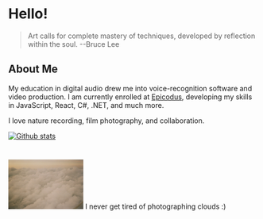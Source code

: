 # Hello! 

> Art calls for complete mastery of techniques, developed by reflection within the soul. --Bruce Lee

## About Me 

My education in digital audio drew me into voice-recognition software and video production. I am currently enrolled at [Epicodus](https://www.epicodus.com/what-to-expect), developing my skills in JavaScript, React, C#, .NET, and much more. 

I love nature recording, film photography, and collaboration.

<!-- this is my gh status -->
[![Github stats](https://github-readme-stats.vercel.app/api?username=taylulz)](https://github.com/anuraghazra/github-readme-stats)

# 

<img src='img/clouds.JPG' alt='ariel view of fluffy, golden cloud tops' style="height:100px; width: auto">
  I never get tired of photographing clouds :)


